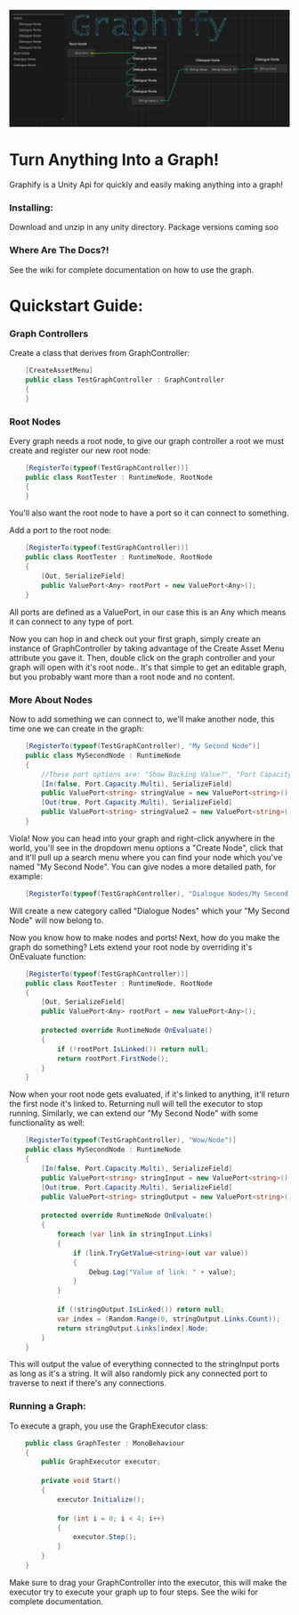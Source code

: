 ![Dialogue Graph Example Image](https://github.com/CoffeeVampir3/Graphify/blob/a1d336221eaf7f3d7c3e827a5b280b029a58e0fa/dialogueGraphExample.png?raw=true)

# Turn Anything Into a Graph!

Graphify is a Unity Api for quickly and easily making anything into a graph!

### Installing:

Download and unzip in any unity directory. Package versions coming soo

### Where Are The Docs?!

See the wiki for complete documentation on how to use the graph.

# Quickstart Guide:

### Graph Controllers

Create a class that derives from GraphController:
```cs
    [CreateAssetMenu]
    public class TestGraphController : GraphController
    {
    }
```

### Root Nodes

Every graph needs a root node, to give our graph controller a root we must create and register our new root node:
```cs
    [RegisterTo(typeof(TestGraphController))]
    public class RootTester : RuntimeNode, RootNode
    {
    }
```

You'll also want the root node to have a port so it can connect to something.

Add a port to the root node:
```cs
    [RegisterTo(typeof(TestGraphController))]
    public class RootTester : RuntimeNode, RootNode
    {
        [Out, SerializeField]
        public ValuePort<Any> rootPort = new ValuePort<Any>();
    }
```

All ports are defined as a ValuePort<T>, in our case this is an Any which means it can connect to any type of port.

Now you can hop in and check out your first graph, simply create an instance of GraphController by taking advantage of the Create Asset Menu attribute you gave it. Then, double click on the graph controller and your graph will open with it's root node.. It's that simple to get an editable graph, but you probably want more than a root node and no content.

### More About Nodes

Now to add something we can connect to, we'll make another node, this time one we can create in the graph:
```cs
    [RegisterTo(typeof(TestGraphController), "My Second Node")]
    public class MySecondNode : RuntimeNode
    {
        //These port options are: "Show Backing Value?", "Port Capacity" and default to false/single if none are selected.
        [In(false, Port.Capacity.Multi), SerializeField]
        public ValuePort<string> stringValue = new ValuePort<string>();
        [Out(true, Port.Capacity.Multi), SerializeField]
        public ValuePort<string> stringValue2 = new ValuePort<string>();
    }
```

Viola! Now you can head into your graph and right-click anywhere in the world, you'll see in the dropdown menu options a "Create Node", click that and it'll pull up a search menu where you can find your node which you've named "My Second Node". You can give nodes a more detailed path, for example:

```cs
    [RegisterTo(typeof(TestGraphController), "Dialogue Nodes/My Second Node")]
```

Will create a new category called "Dialogue Nodes" which your "My Second Node" will now belong to.

Now you know how to make nodes and ports! Next, how do you make the graph do something? Lets extend your root node by overriding it's OnEvaluate function:
```cs
    [RegisterTo(typeof(TestGraphController))]
    public class RootTester : RuntimeNode, RootNode
    {
        [Out, SerializeField]
        public ValuePort<Any> rootPort = new ValuePort<Any>();

        protected override RuntimeNode OnEvaluate()
        {
            if (!rootPort.IsLinked()) return null;
            return rootPort.FirstNode();
        }
    }
```

Now when your root node gets evaluated, if it's linked to anything, it'll return the first node it's linked to. Returning null will tell the executor to stop running. Similarly, we can extend our "My Second Node" with some functionality as well:
```cs
    [RegisterTo(typeof(TestGraphController), "Wow/Node")]
    public class MySecondNode : RuntimeNode
    {
        [In(false, Port.Capacity.Multi), SerializeField]
        public ValuePort<string> stringInput = new ValuePort<string>();
        [Out(true, Port.Capacity.Multi), SerializeField]
        public ValuePort<string> stringOutput = new ValuePort<string>();

        protected override RuntimeNode OnEvaluate()
        {
            foreach (var link in stringInput.Links)
            {
                if (link.TryGetValue<string>(out var value))
                {
                    Debug.Log("Value of link: " + value);
                }
            }

            if (!stringOutput.IsLinked()) return null;
            var index = (Random.Range(0, stringOutput.Links.Count));
            return stringOutput.Links[index].Node;
        }
    }
```

This will output the value of everything connected to the stringInput ports as long as it's a string. It will also randomly pick any connected port to traverse to next if there's any connections.

### Running a Graph:

To execute a graph, you use the GraphExecutor class:
```cs
    public class GraphTester : MonoBehaviour
    {
        public GraphExecutor executor;

        private void Start()
        {
            executor.Initialize();

            for (int i = 0; i < 4; i++)
            {
                executor.Step();
            }
        }
    }
```

Make sure to drag your GraphController into the executor, this will make the executor try to execute your graph up to four steps. See the wiki for complete documentation.
